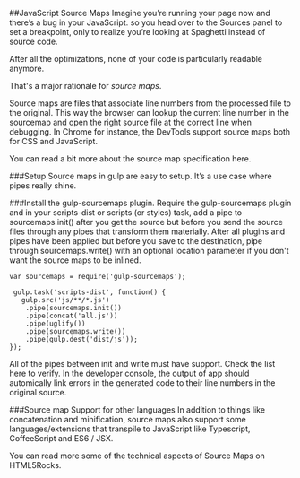 ##JavaScript Source Maps
Imagine you’re running your page now and there’s a bug in your JavaScript. so you head over to the Sources panel to set a breakpoint, only to realize you’re looking at Spaghetti instead of source code.

After all the optimizations, none of your code is particularly readable anymore.

That's a major rationale for _source maps_.

Source maps are files that associate line numbers from the processed file to the original. This way the browser can lookup the current line number in the sourcemap and open the right source file at the correct line when debugging. In Chrome for instance, the DevTools support source maps both for CSS and JavaScript.

You can read a bit more about the source map specification here.

###Setup
Source maps in gulp are easy to setup. It’s a use case where pipes really shine.

###Install the gulp-sourcemaps plugin.
Require the gulp-sourcemaps plugin and in your scripts-dist or scripts (or styles) task, add a pipe to sourcemaps.init() after you get the source but before you send the source files through any pipes that transform them materially. After all plugins and pipes have been applied but before you save to the destination, pipe through sourcemaps.write() with an optional location parameter if you don't want the source maps to be inlined.

```
var sourcemaps = require('gulp-sourcemaps');

 gulp.task('scripts-dist', function() {
   gulp.src('js/**/*.js')
    .pipe(sourcemaps.init())
    .pipe(concat('all.js'))
    .pipe(uglify())
    .pipe(sourcemaps.write())
    .pipe(gulp.dest('dist/js'));
});
```

All of the pipes between init and write must have support. Check the list here to verify. In the developer console, the output of app should automically link errors in the generated code to their line numbers in the original source.

###Source map Support for other languages
In addition to things like concatenation and minification, source maps also support some languages/extensions that transpile to JavaScript like Typescript, CoffeeScript and ES6 / JSX.

You can read more some of the technical aspects of Source Maps on HTML5Rocks.